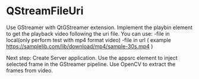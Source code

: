 # QStreamFileUri

Use GStreamer with QtGStreamer extension. Implement the playbin element to get the playback video following the uri file.
You can use:
  -file in local(only perform test with mp4 format video)
  -file in url ( example https://samplelib.com/lib/download/mp4/sample-30s.mp4 )
  
Next step:
Create Server application. Use the appsrc element to inject selected frame in the GStreamer pipeline. Use OpenCV to extract the frames from video.
